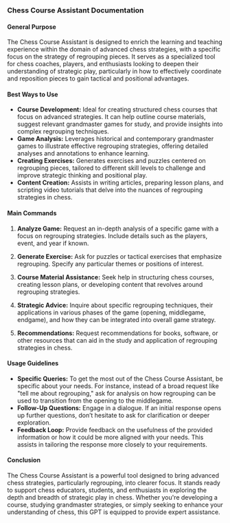 ### Chess Course Assistant Documentation

#### General Purpose

The Chess Course Assistant is designed to enrich the learning and teaching experience within the domain of advanced chess strategies, with a specific focus on the strategy of regrouping pieces. It serves as a specialized tool for chess coaches, players, and enthusiasts looking to deepen their understanding of strategic play, particularly in how to effectively coordinate and reposition pieces to gain tactical and positional advantages.

#### Best Ways to Use

- **Course Development:** Ideal for creating structured chess courses that focus on advanced strategies. It can help outline course materials, suggest relevant grandmaster games for study, and provide insights into complex regrouping techniques.
- **Game Analysis:** Leverages historical and contemporary grandmaster games to illustrate effective regrouping strategies, offering detailed analyses and annotations to enhance learning.
- **Creating Exercises:** Generates exercises and puzzles centered on regrouping pieces, tailored to different skill levels to challenge and improve strategic thinking and positional play.
- **Content Creation:** Assists in writing articles, preparing lesson plans, and scripting video tutorials that delve into the nuances of regrouping strategies in chess.

#### Main Commands

1. **Analyze Game:** Request an in-depth analysis of a specific game with a focus on regrouping strategies. Include details such as the players, event, and year if known.

2. **Generate Exercise:** Ask for puzzles or tactical exercises that emphasize regrouping. Specify any particular themes or positions of interest.

3. **Course Material Assistance:** Seek help in structuring chess courses, creating lesson plans, or developing content that revolves around regrouping strategies.

4. **Strategic Advice:** Inquire about specific regrouping techniques, their applications in various phases of the game (opening, middlegame, endgame), and how they can be integrated into overall game strategy.

5. **Recommendations:** Request recommendations for books, software, or other resources that can aid in the study and application of regrouping strategies in chess.

#### Usage Guidelines

- **Specific Queries:** To get the most out of the Chess Course Assistant, be specific about your needs. For instance, instead of a broad request like "tell me about regrouping," ask for analysis on how regrouping can be used to transition from the opening to the middlegame.
- **Follow-Up Questions:** Engage in a dialogue. If an initial response opens up further questions, don’t hesitate to ask for clarification or deeper exploration.
- **Feedback Loop:** Provide feedback on the usefulness of the provided information or how it could be more aligned with your needs. This assists in tailoring the response more closely to your requirements.

#### Conclusion

The Chess Course Assistant is a powerful tool designed to bring advanced chess strategies, particularly regrouping, into clearer focus. It stands ready to support chess educators, students, and enthusiasts in exploring the depth and breadth of strategic play in chess. Whether you're developing a course, studying grandmaster strategies, or simply seeking to enhance your understanding of chess, this GPT is equipped to provide expert assistance.